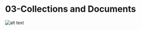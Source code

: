 # 03-Collections and Documents

![alt text](https://www.codeproject.com/KB/database/1037052/image001.png)